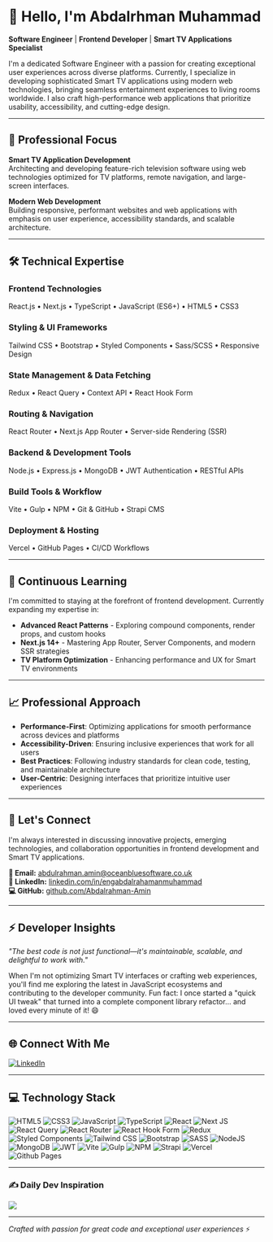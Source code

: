 # 👋 Hello, I'm Abdalrhman Muhammad

**Software Engineer** | **Frontend Developer** | **Smart TV Applications Specialist**

I'm a dedicated Software Engineer with a passion for creating exceptional user experiences across diverse platforms. Currently, I specialize in developing sophisticated Smart TV applications using modern web technologies, bringing seamless entertainment experiences to living rooms worldwide. I also craft high-performance web applications that prioritize usability, accessibility, and cutting-edge design.

---

## 🚀 Professional Focus

**Smart TV Application Development**  
Architecting and developing feature-rich television software using web technologies optimized for TV platforms, remote navigation, and large-screen interfaces.

**Modern Web Development**  
Building responsive, performant websites and web applications with emphasis on user experience, accessibility standards, and scalable architecture.

---

## 🛠️ Technical Expertise

### **Frontend Technologies**
React.js • Next.js • TypeScript • JavaScript (ES6+) • HTML5 • CSS3

### **Styling & UI Frameworks**
Tailwind CSS • Bootstrap • Styled Components • Sass/SCSS • Responsive Design

### **State Management & Data Fetching**
Redux • React Query • Context API • React Hook Form

### **Routing & Navigation**
React Router • Next.js App Router • Server-side Rendering (SSR)

### **Backend & Development Tools**
Node.js • Express.js • MongoDB • JWT Authentication • RESTful APIs

### **Build Tools & Workflow**
Vite • Gulp • NPM • Git & GitHub • Strapi CMS

### **Deployment & Hosting**
Vercel • GitHub Pages • CI/CD Workflows

---

## 🌱 Continuous Learning

I'm committed to staying at the forefront of frontend development. Currently expanding my expertise in:

- **Advanced React Patterns** - Exploring compound components, render props, and custom hooks
- **Next.js 14+** - Mastering App Router, Server Components, and modern SSR strategies
- **TV Platform Optimization** - Enhancing performance and UX for Smart TV environments

---

## 📈 Professional Approach

- **Performance-First**: Optimizing applications for smooth performance across devices and platforms
- **Accessibility-Driven**: Ensuring inclusive experiences that work for all users
- **Best Practices**: Following industry standards for clean code, testing, and maintainable architecture
- **User-Centric**: Designing interfaces that prioritize intuitive user experiences

---

## 🤝 Let's Connect

I'm always interested in discussing innovative projects, emerging technologies, and collaboration opportunities in frontend development and Smart TV applications.

**📧 Email:** [abdulrahman.amin@oceanbluesoftware.co.uk](mailto:abdelrhmanmohamed421@gmail.com)  
**💼 LinkedIn:** [linkedin.com/in/engabdalrahamanmuhammad](https://linkedin.com/in/engabdalrahamanmuhammad)  
**💻 GitHub:** [github.com/Abdalrahman-Amin](https://github.com/Abdalrahman-Amin)

---

## ⚡ Developer Insights

*"The best code is not just functional—it's maintainable, scalable, and delightful to work with."*

When I'm not optimizing Smart TV interfaces or crafting web experiences, you'll find me exploring the latest in JavaScript ecosystems and contributing to the developer community. Fun fact: I once started a "quick UI tweak" that turned into a complete component library refactor... and loved every minute of it! 😄

---

## 🌐 Connect With Me

[![LinkedIn](https://img.shields.io/badge/LinkedIn-%230077B5.svg?logo=linkedin&logoColor=white)](https://linkedin.com/in/engabdalrahamanmuhammad)

---

## 💻 Technology Stack

![HTML5](https://img.shields.io/badge/html5-%23E34F26.svg?style=for-the-badge&logo=html5&logoColor=white)
![CSS3](https://img.shields.io/badge/css3-%231572B6.svg?style=for-the-badge&logo=css3&logoColor=white)
![JavaScript](https://img.shields.io/badge/javascript-%23323330.svg?style=for-the-badge&logo=javascript&logoColor=%23F7DF1E)
![TypeScript](https://img.shields.io/badge/typescript-%23007ACC.svg?style=for-the-badge&logo=typescript&logoColor=white)
![React](https://img.shields.io/badge/react-%2320232a.svg?style=for-the-badge&logo=react&logoColor=%2361DAFB)
![Next JS](https://img.shields.io/badge/Next-black?style=for-the-badge&logo=next.js&logoColor=white)
![React Query](https://img.shields.io/badge/-React%20Query-FF4154?style=for-the-badge&logo=react%20query&logoColor=white)
![React Router](https://img.shields.io/badge/React_Router-CA4245?style=for-the-badge&logo=react-router&logoColor=white)
![React Hook Form](https://img.shields.io/badge/React%20Hook%20Form-%23EC5990.svg?style=for-the-badge&logo=reacthookform&logoColor=white)
![Redux](https://img.shields.io/badge/redux-%23593d88.svg?style=for-the-badge&logo=redux&logoColor=white)
![Styled Components](https://img.shields.io/badge/styled--components-DB7093?style=for-the-badge&logo=styled-components&logoColor=white)
![Tailwind CSS](https://img.shields.io/badge/tailwindcss-%2338B2AC.svg?style=for-the-badge&logo=tailwind-css&logoColor=white)
![Bootstrap](https://img.shields.io/badge/bootstrap-%238511FA.svg?style=for-the-badge&logo=bootstrap&logoColor=white)
![SASS](https://img.shields.io/badge/SASS-hotpink.svg?style=for-the-badge&logo=SASS&logoColor=white)
![NodeJS](https://img.shields.io/badge/node.js-6DA55F?style=for-the-badge&logo=node.js&logoColor=white)
![MongoDB](https://img.shields.io/badge/MongoDB-%234ea94b.svg?style=for-the-badge&logo=mongodb&logoColor=white)
![JWT](https://img.shields.io/badge/JWT-black?style=for-the-badge&logo=JSON%20web%20tokens)
![Vite](https://img.shields.io/badge/vite-%23646CFF.svg?style=for-the-badge&logo=vite&logoColor=white)
![Gulp](https://img.shields.io/badge/GULP-%23CF4647.svg?style=for-the-badge&logo=gulp&logoColor=white)
![NPM](https://img.shields.io/badge/NPM-%23CB3837.svg?style=for-the-badge&logo=npm&logoColor=white)
![Strapi](https://img.shields.io/badge/strapi-%232E7EEA.svg?style=for-the-badge&logo=strapi&logoColor=white)
![Vercel](https://img.shields.io/badge/vercel-%23000000.svg?style=for-the-badge&logo=vercel&logoColor=white)
![Github Pages](https://img.shields.io/badge/github%20pages-121013?style=for-the-badge&logo=github&logoColor=white)

---

### ✍️ Daily Dev Inspiration

![](https://quotes-github-readme.vercel.app/api?type=horizontal&theme=merko)

---

*Crafted with passion for great code and exceptional user experiences* ⚡
